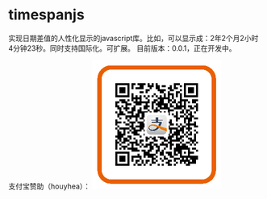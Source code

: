 timespanjs
===

实现日期差值的人性化显示的javascript库。比如，可以显示成：2年2个月2小时4分钟23秒。同时支持国际化。可扩展。
目前版本：0.0.1，正在开发中。

支付宝赞助（houyhea）：
![赞助](https://raw.githubusercontent.com/houyhea/lab/master/alipayqrcode.png)